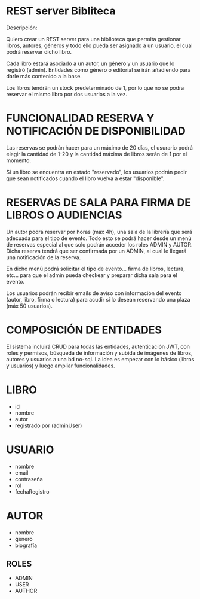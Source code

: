 # REST server Bibliteca

Descripción:

Quiero crear un REST server para una biblioteca que permita gestionar libros, autores, géneros y todo ello pueda ser asignado a un usuario, el cual podrá reservar dicho libro.

Cada libro estará asociado a un autor, un género y un usuario que lo registró (admin). Entidades como género o editorial se irán añadiendo para darle más contenido a la base.

Los libros tendrán un stock predeterminado de 1, por lo que no se podra reservar el mismo libro por dos usuarios a la vez.

# FUNCIONALIDAD RESERVA Y NOTIFICACIÓN DE DISPONIBILIDAD

Las reservas se podrán hacer para un máximo de 20 días, el usurario podrá elegir la cantidad de 1-20 y la cantidad máxima de libros serán de 1 por el momento.

Si un libro se encuentra en estado "reservado", los usuarios podrán pedir que sean notificados cuando el libro vuelva a estar "disponible".

# RESERVAS DE SALA PARA FIRMA DE LIBROS O AUDIENCIAS

Un autor podrá reservar por horas (max 4h), una sala de la librería que será adecuada para el tipo de evento. Todo esto se podrá hacer desde un menú de reservas especial al que solo podrán acceder los roles ADMIN y AUTOR. Dicha reserva tendrá que ser confirmada por un ADMIN, al cual le llegará una notificación de la reserva.

En dicho menú podrá solicitar el tipo de evento... firma de libros, lectura, etc... para que el admin pueda checkear y preparar dicha sala para el evento. 

Los usuarios podrán recibir emails de aviso con información del evento (autor, libro, firma o lectura) para acudir si lo desean reservando una plaza (máx 50 usuarios).

# COMPOSICIÓN DE ENTIDADES

El sistema incluirá CRUD para todas las entidades, autenticación JWT, con roles y permisos, búsqueda de información y subida de imágenes de libros, autores y usuarios a una bd no-sql. La idea es empezar con lo básico (libros y usuarios) y luego ampliar funcionalidades.

# LIBRO
- id
- nombre
- autor
- registrado por (adminUser)

# USUARIO
- nombre
- email
- contraseña
- rol
- fechaRegistro

# AUTOR
- nombre
- género
- biografía

## ROLES
- ADMIN
- USER
- AUTHOR


